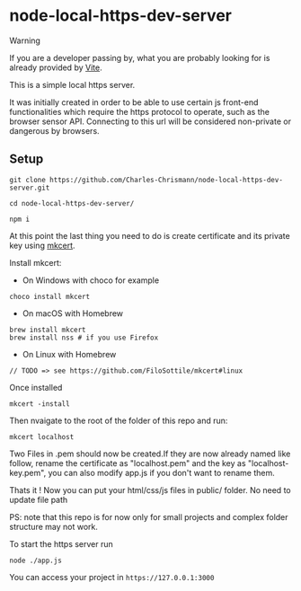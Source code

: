 # node-local-https-dev-server

> [!WARNING]
> If you are a developer passing by, what you are probably looking for is already provided by [Vite](https://vite.dev/config/server-options.html#server-https).

This is a simple local https server.

It was initially created in order to be able to use certain js front-end functionalities which require the https protocol to operate, such as the browser sensor API. Connecting to this url will be considered non-private or dangerous by browsers.

## Setup

```
git clone https://github.com/Charles-Chrismann/node-local-https-dev-server.git
```

```
cd node-local-https-dev-server/
```

```
npm i
```

At this point the last thing you need to do is create certificate and its private key using [mkcert](https://github.com/FiloSottile/mkcert).

Install mkcert:
- On Windows with choco for example

```
choco install mkcert
```

- On macOS with Homebrew

```
brew install mkcert
brew install nss # if you use Firefox
```

- On Linux with Homebrew

```
// TODO => see https://github.com/FiloSottile/mkcert#linux
```

Once installed

```
mkcert -install
```

Then nvaigate to the root of the folder of this repo and run:

```
mkcert localhost
```

Two Files in .pem should now be created.If they are now already named like follow, rename the certificate as "localhost.pem" and the key as "localhost-key.pem", you can also modify app.js if you don't want to rename them.

Thats it ! Now you can put your html/css/js files in public/ folder. No need to update file path

PS: note that this repo is for now only for small projects and complex folder structure may not work.

To start the https server run

```
node ./app.js
```

You can access your project in `https://127.0.0.1:3000`
